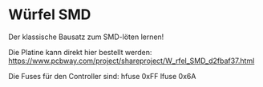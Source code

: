 # Würfel SMD

Der klassische Bausatz zum SMD-löten lernen!

Die Platine kann direkt hier bestellt werden: https://www.pcbway.com/project/shareproject/W_rfel_SMD_d2fbaf37.html

Die Fuses für den Controller sind:
hfuse 0xFF
lfuse 0x6A